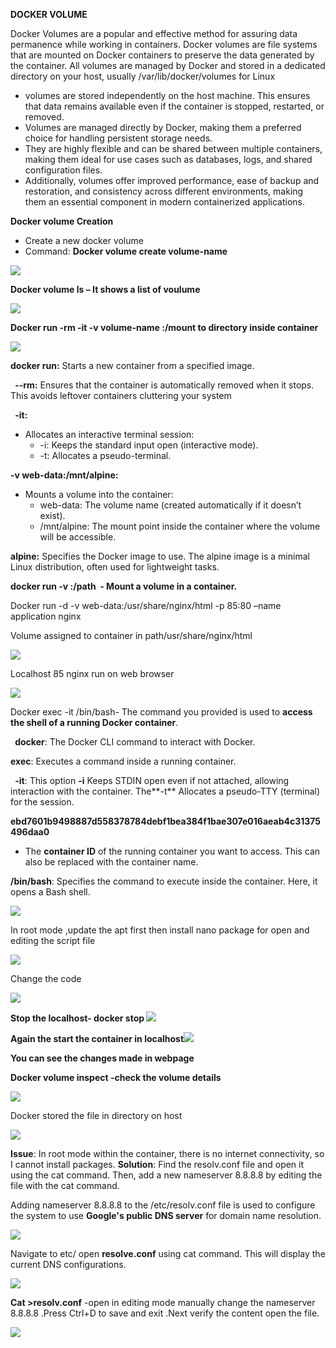 ﻿**DOCKER VOLUME**

Docker Volumes are a popular and effective method for assuring data permanence while working in containers. Docker volumes are file systems that are mounted on Docker containers to preserve the data generated by the container. All volumes are managed by Docker and stored in a dedicated directory on your host, usually /var/lib/docker/volumes for Linux

- volumes are stored independently on the host machine. This ensures that data remains available even if the container is stopped, restarted, or removed.
- Volumes are managed directly by Docker, making them a preferred choice for handling persistent storage needs.
- They are highly flexible and can be shared between multiple containers, making them ideal for use cases such as databases, logs, and shared configuration files.
- Additionally, volumes offer improved performance, ease of backup and restoration, and consistency across different environments, making them an essential component in modern containerized applications.

**Docker volume Creation**

- Create a new docker volume
- Command: **Docker volume create volume-name**

![](Aspose.Words.7d0799b4-4cd9-4364-9727-43440b20394a.001.png)

**Docker volume ls – It shows a list of voulume**

![](Aspose.Words.7d0799b4-4cd9-4364-9727-43440b20394a.002.png)

**Docker run -rm -it -v volume-name :/mount to directory inside container**

![](Aspose.Words.7d0799b4-4cd9-4364-9727-43440b20394a.003.png)

**docker run:** Starts a new container from a specified image.

` `**--rm:** Ensures that the container is automatically removed when it stops. This avoids leftover containers cluttering your system

` `**-it:**

- Allocates an interactive terminal session:
  - -i: Keeps the standard input open (interactive mode).
  - -t: Allocates a pseudo-terminal.

**-v web-data:/mnt/alpine:**

- Mounts a volume into the container:
  - web-data: The volume name (created automatically if it doesn’t exist).
  - /mnt/alpine: The mount point inside the container where the volume will be accessible.

**alpine:** Specifies the Docker image to use. The alpine image is a minimal Linux distribution, often used for lightweight tasks.

**docker run -v <volume>:/path <image> - Mount a volume in a container.**

Docker run -d -v web-data:/usr/share/nginx/html -p 85:80 –name application nginx

Volume assigned to container in path/usr/share/nginx/html

![](Aspose.Words.7d0799b4-4cd9-4364-9727-43440b20394a.004.png)

Localhost 85 nginx run on web browser

![](Aspose.Words.7d0799b4-4cd9-4364-9727-43440b20394a.005.png)

Docker exec -it <container id> /bin/bash- The command you provided is used to **access the shell of a running Docker container**.

` `**docker**: The Docker CLI command to interact with Docker.

**exec**: Executes a command inside a running container.

` `**-it**: This option **-i** Keeps STDIN open even if not attached, allowing interaction with the container. The**-t** Allocates a pseudo-TTY (terminal) for the session.

**ebd7601b9498887d558378784debf1bea384f1bae307e016aeab4c31375496daa0**

- The **container ID** of the running container you want to access. This can also be replaced with the container name.

**/bin/bash**: Specifies the command to execute inside the container. Here, it opens a Bash shell.

![](Aspose.Words.7d0799b4-4cd9-4364-9727-43440b20394a.006.png)

In root mode ,update the apt first then install nano package for open and  editing the script file

![](Aspose.Words.7d0799b4-4cd9-4364-9727-43440b20394a.007.png)

Change the code

![](Aspose.Words.7d0799b4-4cd9-4364-9727-43440b20394a.008.png)

**Stop the localhost- docker stop <container-id>![](Aspose.Words.7d0799b4-4cd9-4364-9727-43440b20394a.009.png)**

**Again the start the container in localhost![](Aspose.Words.7d0799b4-4cd9-4364-9727-43440b20394a.010.png)**

**You can see the changes made in webpage**

**Docker volume inspect <volume-name>-check the volume details**

![](Aspose.Words.7d0799b4-4cd9-4364-9727-43440b20394a.011.png)

Docker stored the file in directory on host

![](Aspose.Words.7d0799b4-4cd9-4364-9727-43440b20394a.012.png)

**Issue**: In root mode within the container, there is no internet connectivity, so I cannot install packages.
**Solution**: Find the resolv.conf file and open it using the cat command. Then, add a new nameserver 8.8.8.8 by editing the file with the cat command.

Adding nameserver 8.8.8.8 to the /etc/resolv.conf file is used to configure the system to use **Google's public DNS server** for domain name resolution.

![](Aspose.Words.7d0799b4-4cd9-4364-9727-43440b20394a.013.png)

Navigate to etc/ open **resolve.conf** using cat command. This will display the current DNS configurations.

![](Aspose.Words.7d0799b4-4cd9-4364-9727-43440b20394a.014.png)

**Cat >resolv.conf** -open in editing mode manually change the nameserver 8.8.8.8 .Press Ctrl+D to save and exit .Next verify the content open the file.

![](Aspose.Words.7d0799b4-4cd9-4364-9727-43440b20394a.015.png)
